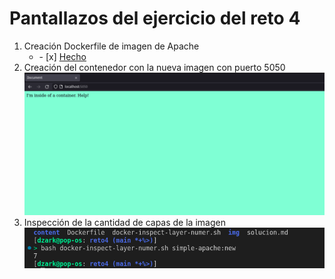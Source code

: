# Pantallazos del ejercicio del reto 4


1. Creación Dockerfile de imagen de Apache
   <ul><li>- [x] <a href=https://github.com/dzarkV/bootcampDevOps-3-challenge/blob/main/reto4/Dockerfile target=_blank>Hecho</a></li></ul>
2. Creación del contenedor con la nueva imagen con puerto 5050
   ![](./img/2.png)
3. Inspección de la cantidad de capas de la imagen
   ![](./img/3.png)
   